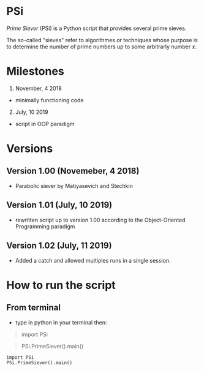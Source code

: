 # PSi

_Prime Siever_ (PSi) is a Python script that provides several prime sieves.

The so-called "sieves" refer to algorithmes or techniques whose purpose is to determine the number of prime numbers up to some arbitrarly number _x_.

# Milestones

1. November, 4 2018
  - minimally functioning code
2. July, 10 2019
  - script in OOP paradigm
 
# Versions

## Version 1.00 (Novemeber, 4 2018)
- Parabolic siever by Matiyasevich and Stechkin
## Version 1.01 (July, 10 2019)
- rewritten script up to version 1.00 according to the Object-Oriented Programming paradigm
## Version 1.02 (July, 11 2019)
- Added a catch and allowed multiples runs in a single session.

# How to run the script
## From terminal
- type in python in your terminal then:

> import PSi

> PSi.PrimeSiever().main()

```
import PSi
PSi.PrimeSiever().main()
```
